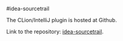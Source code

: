 #idea-sourcetrail

The CLion/IntelliJ plugin is hosted at Github.

Link to the repository: [idea-sourcetrail](https://github.com/CoatiSoftware/idea-sourcetrail).
